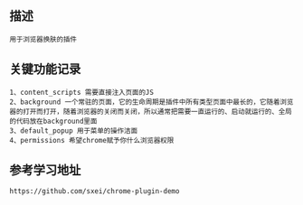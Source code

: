 ## 描述
```
用于浏览器换肤的插件
```
## 关键功能记录
```
1、content_scripts 需要直接注入页面的JS
2、background 一个常驻的页面，它的生命周期是插件中所有类型页面中最长的，它随着浏览器的打开而打开，随着浏览器的关闭而关闭，所以通常把需要一直运行的、启动就运行的、全局的代码放在background里面
3、default_popup 用于菜单的操作洁面
4、permissions 希望chrome赋予你什么浏览器权限
```
## 参考学习地址
```
https://github.com/sxei/chrome-plugin-demo
```